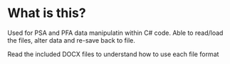 # What is this?
Used for PSA and PFA data manipulatin within C# code.
Able to read/load the files, alter data and re-save back to file.

Read the included DOCX files to understand how to use each file format
